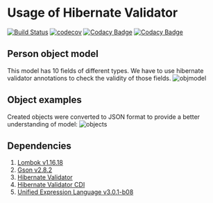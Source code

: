 # Usage of Hibernate Validator

[![Build Status](https://travis-ci.org/MasterOfTheU/object-model-validation.svg?branch=master)](https://travis-ci.org/MasterOfTheU/object-model-validation)
[![codecov](https://codecov.io/gh/MasterOfTheU/object-model-validation/branch/master/graph/badge.svg)](https://codecov.io/gh/MasterOfTheU/object-model-validation)
[![Codacy Badge](https://api.codacy.com/project/badge/Grade/7e7cab85337b49d7814a9cf7a0f3c50e)](https://www.codacy.com/app/MasterOfTheU/object-model-validation?utm_source=github.com&amp;utm_medium=referral&amp;utm_content=MasterOfTheU/object-model-validation&amp;utm_campaign=Badge_Grade)
[![Codacy Badge](https://api.codacy.com/project/badge/Coverage/7e7cab85337b49d7814a9cf7a0f3c50e)](https://www.codacy.com/app/MasterOfTheU/object-model-validation?utm_source=github.com&utm_medium=referral&utm_content=MasterOfTheU/object-model-validation&utm_campaign=Badge_Coverage)

## Person object model
This model has 10 fields of different types. We have to use hibernate validator annotations to check the validity of those fields.
![objmodel](https://user-images.githubusercontent.com/15348166/32693104-831422cc-c72d-11e7-803f-dceff1a1284a.PNG)

## Object examples
Created objects were converted to JSON format to provide a better understanding of model:
![objects](https://user-images.githubusercontent.com/15348166/32693103-8123fe42-c72d-11e7-8d7c-e1cf8130e434.png)

## Dependencies
<ol>
    <li><a href="https://projectlombok.org/">Lombok v1.16.18</a></li>
    <li><a href="https://mvnrepository.com/artifact/com.google.code.gson/gson/2.8.2">Gson v2.8.2</a></li>
    <li><a href="https://mvnrepository.com/artifact/org.hibernate/hibernate-validator/6.0.4.Final">Hibernate Validator</a></li>
    <li><a href="https://mvnrepository.com/artifact/org.hibernate/hibernate-validator-cdi/6.0.4.Final">Hibernate Validator CDI</a></li>
    <li><a href="https://mvnrepository.com/artifact/org.glassfish/javax.el/3.0.1-b08">Unified Expression Language v3.0.1-b08</a></li>
</ol>
